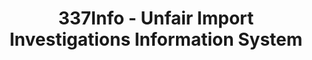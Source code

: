 ---
bigquery: https://console.cloud.google.com/bigquery?p=patents-public-data&d=usitc_investigations&page=dataset&project=sheets-management-319211
citation: US International Trade Commission 337Info Unfair Import Investigations Information
  System
contributors: US International Trade Comission
cost: None
description: US International Trade Commission 337Info Unfair Import Investigations
  Information System contains data on investigations done under Section 337. Section
  337 declares the infringement of certain statutory intellectual property rights
  and other forms of unfair competition in import trade to be unlawful practices.
  Most Section 337 investigations involve allegations of patent or registered trademark
  infringement.
documentation: FAQ and tutorial available on the site
last_edit: 04/09/2022, 03:16:46
location: https://pubapps2.usitc.gov/337external/
maintained_by: US International Trade Comission
schema_fields:
- ouiiParticipation
- patentNumbers
- gcAttorney
- scheduledEndDateEvidHear
- cafcAppeals
- actualStartDateEvidHear
- finalIdOnViolationIssue
- scheduledStartDateEvidHear
- ouiiAttorney
- finalDetViolation
- id
- publication_number
- markmanHearing
- currentActiveALJ
- dateComplaintFiled
- docketNo
- trademarkNumbers
- teoIdDueDate
- complainant
- actualEndDateEvidHear
- startDateMarkmanHearing
- lastUpdated
- investigationTermDate
- finalIdOnViolationDue
- currentStatus
- finalDetNoViolation
- investigationNo
- respondent
- dateOfPublicationFrNotice
- htsNumbers
- teoProceedingInvolved
- patentNumber
- title
- teoIdIssueDate
- aljAssigned
- copyrightNumbers
- invUnfairAct
- endDateMarkmanHearing
- teoReliefGranted
- internalRemand
- investigationType
- issueDateOtherNonFinal
- targetDate
- dateCreated
shortname: unfair_import_investigations
tags:
- import
- legal
- trade
timeframe: 2008-2021 (prior to 2008 downloadable as a JSON file)
title: 337Info - Unfair Import Investigations Information System
uuid: 2721f5ec-e599-4890-9265-9706719fc71e
---
